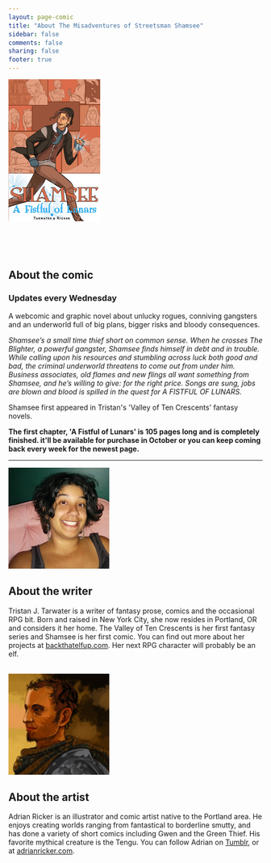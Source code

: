 ```yaml
---
layout: page-comic
title: "About The Misadventures of Streetsman Shamsee"
sidebar: false
comments: false
sharing: false
footer: true
---
```


<div class="row">
  <div>
   <div class="small-12 medium-4 text-center right">
    <img src="/images/comics/thumbs/A-fistful-of-lunars.jpg" alt="A Fistful of Lunars cover">
    <p>&nbsp;</p>
   </div>
  </div>

   <div class="small-12 medium-8 spotlight-blurb right">
   <br />
   <h2>About the comic</h2>
<h3 class="subheader">Updates every Wednesday</h3>
<p>A webcomic and graphic novel about unlucky rogues, conniving gangsters and an underworld full of big plans, bigger risks and bloody consequences.</p> 
<p><em>Shamsee’s a small time thief short on common sense. When he crosses The Blighter, a powerful gangster, Shamsee finds himself in debt and in trouble. While calling upon his resources and stumbling across luck both good and bad, the criminal underworld threatens to come out from under him. Business associates, old flames and new flings all want something from Shamsee, and he’s willing to give: for the right price. Songs are sung, jobs are blown and blood is spilled in the quest for A FISTFUL OF LUNARS.</em></p>
<p>Shamsee first appeared in Tristan's 'Valley of Ten Crescents' fantasy novels.</p>
<p><strong>The first chapter, 'A Fistful of Lunars' is 105 pages long and is completely finished. it'll be available for purchase in October or you can keep coming back every week for the newest page.</strong></p>

</div>

  <hr>
<div class="small-12 spotlight-blurb right">
<img src="/images/Author-Tristan-Tarwater.jpg" alt="Tristan J. Tarwater author photo" class="left">
<h2>About the writer</h2>

   <p>Tristan J. Tarwater is a writer of fantasy prose, comics and the occasional RPG bit. Born and raised in New York City, she now resides in Portland, OR and considers it her home. The Valley of Ten Crescents is her first fantasy series and Shamsee is her first comic. You can find out more about her projects at <a href="http://www.backthatelfup.com" target="_blank">backthatelfup.com</a>. Her next RPG character will probably be an elf.</p>
<br />
</div>
<div class="small-12 spotlight-blurb right">
<img src="/images/Artist-Adrian-Ricker.jpg" alt="Adrian Ricker artist photo" class="left">
<h2>About the artist</h2>

<p>Adrian Ricker is an illustrator and comic artist native to the Portland area. He enjoys creating worlds ranging from fantastical to borderline smutty, and has done a variety of short comics including Gwen and the Green Thief. His favorite mythical creature is the Tengu. You can follow Adrian on <a href="http://adrianricker.tumblr.com/" target="_blank">Tumblr</a>, or at <a href="http://www.adrianricker.com/" target="_blank">adrianricker.com</a>.</p>
<br />
<br />
   </div>
  </div>